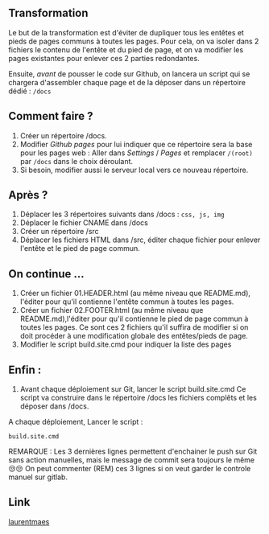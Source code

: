 
## Transformation
Le but de la transformation est d'éviter de dupliquer tous les entêtes et pieds de pages communs à toutes les pages. Pour cela, on va isoler dans 2 fichiers le contenu de l'entête et du pied de page, et on va modifier les pages existantes pour enlever ces 2 parties redondantes.


Ensuite, *avant* de pousser le code sur Github, on lancera un script qui se chargera d'assembler chaque page et de la déposer dans un répertoire dédié : ``/docs``

## Comment faire ?
1. Créer un répertoire /docs.
2. Modifier *Github pages* pour lui indiquer que ce répertoire sera la base pour les pages web :
   Aller dans *Settings* / *Pages* et remplacer ``/(root)`` par ``/docs`` dans le choix déroulant.
3. Si besoin, modifier aussi le serveur local vers ce nouveau répertoire.

## Après ?
1. Déplacer les 3 répertoires suivants dans /docs :  ``css, js, img``
2. Déplacer le fichier CNAME dans /docs
3. Créer un répertoire /src
4. Déplacer les fichiers HTML dans /src, éditer chaque fichier pour enlever l'entête et le pied de page commun.

## On continue ...
1. Créer un fichier 01.HEADER.html (au même niveau que README.md), l'éditer pour qu'il contienne l'entête commun à toutes les pages.
2. Créer un fichier 02.FOOTER.html (au même niveau que README.md),l'éditer pour qu'il contienne le pied de page commun à toutes les pages.
Ce sont ces 2 fichiers qu'il suffira de modifier si on doit procéder à une modification globale des entêtes/pieds de page.
3. Modifier le script build.site.cmd pour indiquer la liste des pages 



## Enfin :
1. Avant chaque déploiement sur Git, lancer le script build.site.cmd
Ce script va construire dans le répertoire /docs les fichiers complêts et les déposer dans /docs.

A chaque déploiement, Lancer le script :
```
build.site.cmd
```

REMARQUE : 
Les 3 dernières lignes permettent d'enchainer le push sur Git sans action manuelles, mais le message de commit sera toujours le même 😒😒
On peut commenter (REM) ces 3 lignes si on veut garder le controle manuel sur gitlab.

## Link
[laurentmaes](https://laurentmaes.github.io/hello-world/)
